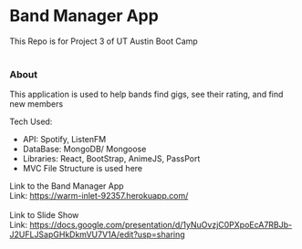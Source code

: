 <h1>Band Manager App</h1>

This Repo is for Project 3 of UT Austin Boot Camp </br></br>

<h3 style="bold">About</h1>
<p>This application is used to help bands find gigs, see their rating, and find new members</p>
 
Tech Used: </br>
- API: Spotify, ListenFM
- DataBase: MongoDB/ Mongoose
- Libraries: React, BootStrap, AnimeJS, PassPort
- MVC File Structure is used here

Link to the Band Manager App </br>
Link: https://warm-inlet-92357.herokuapp.com/
</br></br>
Link to Slide Show
</br>
Link: https://docs.google.com/presentation/d/1yNuOvzjC0PXpoEcA7RBJb-J2UFLJSapGHkDkmVU7V1A/edit?usp=sharing

